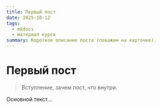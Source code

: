 ```yaml
---
title: Первый пост
date: 2025-10-12
tags:
  - mkdocs
  - материал курса
summary: Короткое описание поста (покажем на карточке).
---
```


# Первый пост

> Вступление, зачем пост, что внутри.

Основной текст…
